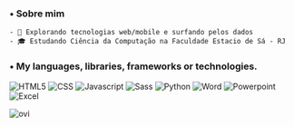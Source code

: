 
<div>
  <div>
    <h3>• Sobre mim</h3>
    
    - 🤔 Explorando tecnologias web/mobile e surfando pelos dados
    - 🎓 Estudando Ciência da Computação na Faculdade Estacio de Sá - RJ
  </div>
</div>

<h3>• My languages, libraries, frameworks or technologies.</h3>

![HTML5](https://img.shields.io/badge/HTML5-E34F26?style=for-the-badge&logo=html5&logoColor=white)
![CSS](https://img.shields.io/badge/CSS3-1572B6?style=for-the-badge&logo=css3&logoColor=white)
![Javascript](https://img.shields.io/badge/JavaScript-323330?style=for-the-badge&logo=javascript&logoColor=F7DF1E)
![Sass](https://img.shields.io/badge/Sass-CC6699?style=for-the-badge&logo=sass&logoColor=white)
![Python](https://img.shields.io/badge/Python-3776AB?style=for-the-badge&logo=python&logoColor=white)
![Word](https://img.shields.io/badge/Microsoft_Word-2B579A?style=for-the-badge&logo=microsoft-word&logoColor=white)
![Powerpoint](https://img.shields.io/badge/Microsoft_PowerPoint-B7472A?style=for-the-badge&logo=microsoft-powerpoint&logoColor=white)
![Excel](https://img.shields.io/badge/Microsoft_Excel-217346?style=for-the-badge&logo=microsoft-excel&logoColor=white)

<div>
    <img src="https://github-readme-stats.vercel.app/api/top-langs?username=LucasGervasoni&show_icons=true&locale=en&layout=compact&theme=dracula" alt="ovi" />
</div>


